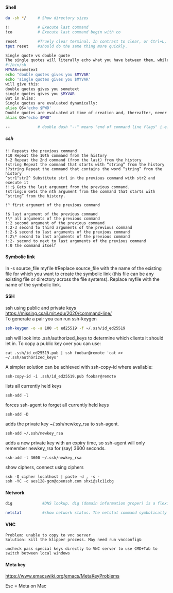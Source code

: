 #### Shell
```bash
du -sh */     # Show directory sizes

!!            # Execute last command
!co           # Execute last command begin with co

reset         #Truely clear terminal. In contrast to clear, or Ctrl+L, reset will actually completely re-initialise the terminal, instead of just clearing the screen. However, it won't re-instantiate the shell (bash). That means that bash's state is the same as before, just as if you were merely clearing the screen.
tput reset    #should do the same thing more quickly.

Single quote vs double quote
The single quotes will literally echo what you have between them, while the double quotes will evaluate variables between them and output the value of the variable. For example, this
#!/bin/sh
MYVAR=sometext
echo "double quotes gives you $MYVAR"
echo 'single quotes gives you $MYVAR'
will give this:
double quotes gives you sometext
single quotes gives you $MYVAR
But in alias:
Single quotes are evaluated dynamically:
alias QS='echo $PWD'
Double quotes are evaluated at time of creation and, thereafter, never changes:
alias QD="echo $PWD"

--            # double dash "--" means "end of command line flags" i.e. it tells the preceding command not to try to parse what comes after command line options.
```
##### csh
```
!! Repeats the previous command
!10 Repeat the 10th command from the history
!-2 Repeat the 2nd command (from the last) from the history
!string Repeat the command that starts with “string” from the history
!?string Repeat the command that contains the word “string” from the history
^str1^str2^ Substitute str1 in the previous command with str2 and execute it
!!:$ Gets the last argument from the previous command.
!string:n Gets the nth argument from the command that starts with “string” from the history.

!^ first argument of the previous command

!$ last argument of the previous command
!\* all arguments of the previous command
!:2 second argument of the previous command
!:2-3 second to third arguments of the previous command
!:2-$ second to last arguments of the previous command
!:2\* second to last arguments of the previous command
!:2- second to next to last arguments of the previous command
!:0 the command itself
```

#### Symbolic link
ln -s source_file myfile    #Replace source_file with the name of the existing file for which you want to create the symbolic link (this file can be any existing file or directory across the file systems). Replace myfile with the name of the symbolic link.

#### SSH
ssh using public and private keys <https://missing.csail.mit.edu/2020/command-line/>  
To generate a pair you can run ssh-keygen
```bash
ssh-keygen -o -a 100 -t ed25519 -f ~/.ssh/id_ed25519
```   
ssh will look into .ssh/authorized_keys to determine which clients it should let in. To copy a public key over you can use:
```
cat .ssh/id_ed25519.pub | ssh foobar@remote 'cat >> ~/.ssh/authorized_keys'
```
A simpler solution can be achieved with ssh-copy-id where available:
```
ssh-copy-id -i .ssh/id_ed25519.pub foobar@remote
```
lists all currently held keys
```
ssh-add -l 
```
forces ssh-agent to forget all currently held keys
```
ssh-add -D 
```  
adds the private key ~/.ssh/newkey_rsa to ssh-agent.
```
ssh-add ~/.ssh/newkey_rsa 
```
adds a new private key with an expiry time, so ssh-agent will only remember newkey_rsa for (say) 3600 seconds.
```
ssh-add -t 3600 ~/.ssh/newkey_rsa 
```
show ciphers, connect using ciphers
```
ssh -Q cipher localhost | paste -d , -s -
ssh -YC -c aes128-gcm@openssh.com shxi@slc11cbg
```

#### Network
```bash
dig             #DNS lookup. dig (domain information groper) is a flexible tool for interrogating DNS name servers. It performs DNS lookups and displays the answers that are returned from the name server(s) that were queried.

netstat         #show network status. The netstat command symbolically displays the contents of various network-related data structures.
```
#### VNC
```
Problem: unable to copy to vnc server
Solution: kill the klipper process. May need run vncconfig&

uncheck pass special keys directly to VNC server to use CMD+Tab to switch between local windows
```

#### Meta key
<https://www.emacswiki.org/emacs/MetaKeyProblems>

Esc = Meta on Mac
